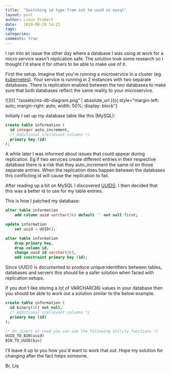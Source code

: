 ```yaml
---
title:  "Switching id type from int to uuid in mysql"
layout: post
author: Linus Probert
date:   2019-08-28 14:21
tags: 
categories: 
comments: true
---
```


I ran into an issue the other day where a database I was using at work for a
micro service wasn't replication safe. The solution took some research so I
thought I'd share it for others to be able to make use of it.

First the setup. Imagine that you're running a microservice in a cluster (eg.
[kubernetes](https://kubernetes.io)). Your service is running in 2
instances with two separate databases. There is replication enabled between the
two databases to make sure that both databases reflect the same reality to your
microservice.

![]({{ "/assets/ms-db-diagram.png" | absolute_url }}){:style="margin-left: auto; margin-right: auto; width: 50%; display: block"}

Initially I set up my database table like this (MySQL):

```sql
create table information (
  id integer auto_increment,
  /* Additional irellevant columns */
  primary key (id)
);
```

A while later I was informed about issues that could appear during replication.
Eg if two services create different entries in their respective database there
is a risk that they auto_increment the same id on those separate entries. When
the replication does happen between the databases this conflicting id will
cause the replication to fail.

After reading up a bit on MySQL I discovered
[UUID()](https://dev.mysql.com/doc/refman/8.0/en/miscellaneous-functions.html#function_uuid).
I then decided that this was a better id to use for my table entries.

This is how I patched my database:
```sql
alter table information
    add column uuid varchar(36) default '' not null first;

update information
    set uuid = UUID();

alter table information
    drop primary key,
    drop column id,
    change uuid id varchar(36),
    add constraint primary key (id);
```

Since UUID() is documented to produce unique identifiers between tables,
databases and servers this should be a safer solution when faced with
replication setups.

If you don't like storing a lot of VARCHAR(36) values in your database then
you should be able to work out a solution similar to the below example.

```sql
create table information (
  id binary(16) not null,
  /* Additional irellevant columns */
  primary key (id)
);

/* On insert or read you can use the following utility functions */
UUID_TO_BIN(uuid)
BIN_TO_UUID(bin)
```

I'll leave it up to you how you'd want to work that out. Hope my solution for
changing after the fact helps someone.

Br,
Liq
